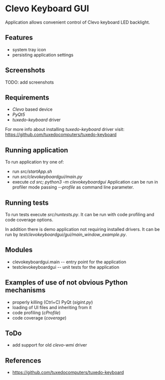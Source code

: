 # Clevo Keyboard GUI

Application allows convenient control of Clevo keyboard LED backlight.


## Features
- system tray icon
- persisting application settings


## Screenshots
TODO: add screenshots


## Requirements
- *Clevo* based device
- *PyQt5*
- *tuxedo-keyboard* driver

For more info about installing *tuxedo-keyboard* driver visit:
https://github.com/tuxedocomputers/tuxedo-keyboard


## Running application

To run application try one of:
- run *src/startApp.sh*
- run *src/clevokeyboardgui/main.py* 
- execute *cd src; python3 -m clevokeyboardgui*
Application can be run in profiler mode passing *--profile* as command line parameter. 


## Running tests

To run tests execute *src/runtests.py*. It can be run with code profiling 
and code coverage options.

In addition there is demo application not requiring installed drivers. It 
can be run by *testclevokeyboardgui/gui/main_window_example.py*.


## Modules
- clevokeyboardgui.main -- entry point for the application
- testclevokeyboardgui -- unit tests for the application


## Examples of use of not obvious Python mechanisms
- properly killing (Ctrl+C) PyQt (*sigint.py*)
- loading of UI files and inheriting from it
- code profiling (*cProfile*)
- code coverage (*coverage*)


## ToDo
- add support for old *clevo-wmi* driver


## References
- https://github.com/tuxedocomputers/tuxedo-keyboard


